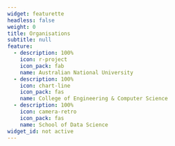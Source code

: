 ```yaml
---
widget: featurette
headless: false
weight: 0
title: Organisations
subtitle: null
feature:
  - description: 100%
    icon: r-project
    icon_pack: fab
    name: Australian National University
  - description: 100%
    icon: chart-line
    icon_pack: fas
    name: College of Engineering & Computer Science
  - description: 100%
    icon: camera-retro
    icon_pack: fas
    name: School of Data Science
widget_id: not active
---
```


